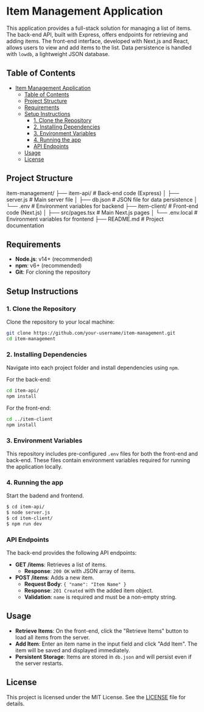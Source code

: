 # Item Management Application

This application provides a full-stack solution for managing a list of items. The back-end API, built with Express, offers endpoints for retrieving and adding items. The front-end interface, developed with Next.js and React, allows users to view and add items to the list. Data persistence is handled with `lowdb`, a lightweight JSON database.

## Table of Contents

- [Item Management Application](#item-management-application)
  - [Table of Contents](#table-of-contents)
  - [Project Structure](#project-structure)
  - [Requirements](#requirements)
  - [Setup Instructions](#setup-instructions)
    - [1. Clone the Repository](#1-clone-the-repository)
    - [2. Installing Dependencies](#2-installing-dependencies)
    - [3. Environment Variables](#3-environment-variables)
    - [4. Running the app](#4-running-the-app)
    - [API Endpoints](#api-endpoints)
  - [Usage](#usage)
  - [License](#license)

## Project Structure

item-management/
├── item-api/ # Back-end code (Express)
│ ├── server.js # Main server file
│ ├── db.json # JSON file for data persistence
│ └── .env # Environment variables for backend
├── item-client/ # Front-end code (Next.js)
│ ├── src/pages.tsx # Main Next.js pages
│ └── .env.local # Environment variables for frontend
├── README.md # Project documentation

## Requirements

- **Node.js**: v14+ (recommended)
- **npm**: v6+ (recommended)
- **Git**: For cloning the repository

## Setup Instructions

### 1. Clone the Repository

Clone the repository to your local machine:

```bash
git clone https://github.com/your-username/item-management.git
cd item-management
```

### 2. Installing Dependencies

Navigate into each project folder and install dependencies using `npm`.

For the back-end:

```bash
cd item-api/
npm install
```

For the front-end:

```bash
cd ../item-client
npm install
```

### 3. Environment Variables

This repository includes pre-configured `.env` files for both the front-end and back-end. These files contain environment variables required for running the application locally.

### 4. Running the app

Start the badend and frontend.

```bash
$ cd item-api/
$ node server.js
$ cd item-client/
$ npm run dev
```

### API Endpoints

The back-end provides the following API endpoints:

- **GET /items**: Retrieves a list of items.
  - **Response**: `200 OK` with JSON array of items.
- **POST /items**: Adds a new item.
  - **Request Body**: `{ "name": "Item Name" }`
  - **Response**: `201 Created` with the added item object.
  - **Validation**: `name` is required and must be a non-empty string.

## Usage

- **Retrieve Items**: On the front-end, click the "Retrieve Items" button to load all items from the server.
- **Add Item**: Enter an item name in the input field and click "Add Item". The item will be saved and displayed immediately.
- **Persistent Storage**: Items are stored in `db.json` and will persist even if the server restarts.

## License

This project is licensed under the MIT License. See the [LICENSE](LICENSE) file for details.
